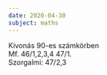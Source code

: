 ```yaml
---
date: 2020-04-30
subject: maths
---
```


Kivonás 90-es számkörben<br />
Mf. 46/1,2,3,4 47/1.<br />
Szorgalmi: 47/2,3